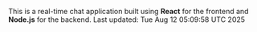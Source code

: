 This is a real-time chat application built using **React** for the frontend and **Node.js** for the backend.
Last updated: Tue Aug 12 05:09:58 UTC 2025
